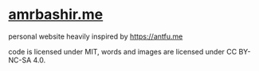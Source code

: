 # [amrbashir.me](https://amrbashir.me)

personal website heavily inspired by https://antfu.me

code is licensed under MIT,
words and images are licensed under CC BY-NC-SA 4.0.
